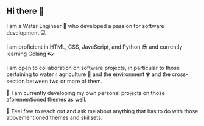 ## Hi there 👋

<!--
**AhmedEFRMElwazery/AhmedEFRMElwazery** is a ✨ _special_ ✨ repository because its `README.md` (this file) appears on your GitHub profile.

Here are some ideas to get you started:

- 🔭 I’m currently working on ...
- 🌱 I’m currently learning ...
- 👯 I’m looking to collaborate on ...
- 🤔 I’m looking for help with ...
- 💬 Ask me about ...
- 📫 How to reach me: ...
- 😄 Pronouns: ...
- ⚡ Fun fact: ...
-->

I am a Water Engineer 🌊 who developed a passion for software development 💻

I am proficient in HTML, CSS, JavaScript, and Python 😎  and currently learning Golang 👓

I am open to collaboration on software projects, in particular to those pertaining to water 💧 agriculture 🌾 and the environment 🍀 and the cross-section between two or more of them.

💾 I am currently developing my own personal projects on those aforementioned themes as well.

💬 Feel free to reach out and ask me about anything that has to do with those abovementioned themes and skillsets. 
